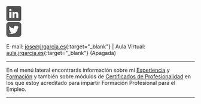 <!--html><a href="https://www.gitanos.org/20anosacceder/" target="_blank"><center><img src="acceder20.png"><center></html--> 
<a tittle="LinkedIn" href="https://www.linkedin.com/in/joseramongg" target="_blank"><img src="linkedin.png"></a>  
<a tittle="Twitter" href="https://twitter.com/joseramongg" target="_blank"><img src="twitter.png"></a>  

E-mail: [jose@jrgarcia.es](mailto:jose@jrgarcia.es){:target="_blank"} | Aula Virtual: [aula.jrgarcia.es](https://aula.jrgarcia.es/){:target="_blank"} (Apagada)   

<hr size="5px" color="#268BD4" />

En el menú lateral encontrarás información sobre mi [Experiencia](experiencia.md) y [Formación](formacion.md) y también sobre módulos de [Certificados de Profesionalidad](docencia.md) en los que estoy acreditado para impartir Formación Profesional para el Empleo.  

<hr size="5px" color="#268BD4" />




